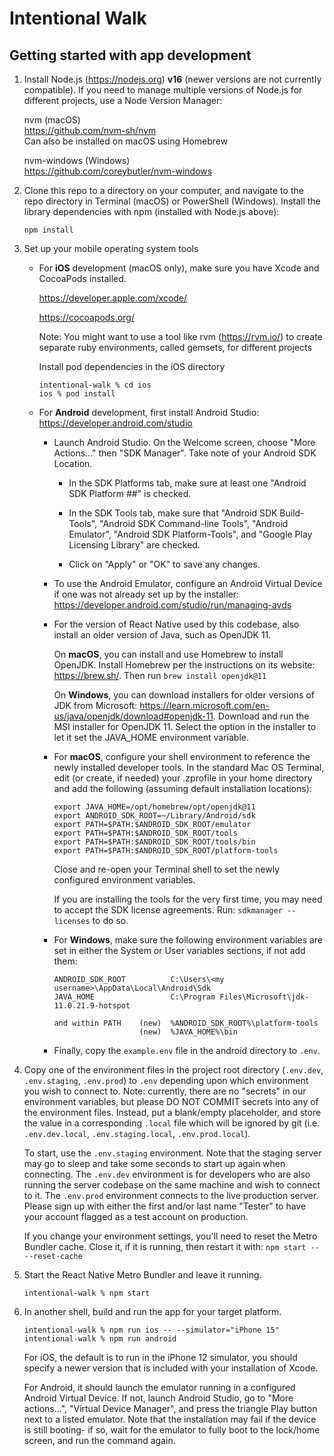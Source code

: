 # Intentional Walk

## Getting started with app development

1. Install Node.js (https://nodejs.org) **v16** (newer versions are not currently compatible). If you need to manage multiple versions of Node.js for different projects, use a Node Version Manager:

   nvm (macOS)  
   https://github.com/nvm-sh/nvm  
   Can also be installed on macOS using Homebrew
   
   nvm-windows (Windows)  
   https://github.com/coreybutler/nvm-windows

2. Clone this repo to a directory on your computer, and navigate to the repo directory in Terminal (macOS) or PowerShell (Windows). Install the library dependencies with npm (installed with Node.js above):
   
   ```
   npm install
   ```

3. Set up your mobile operating system tools

   - For **iOS** development (macOS only), make sure you have Xcode and CocoaPods installed.

      https://developer.apple.com/xcode/

      https://cocoapods.org/

      Note: You might want to use a tool like rvm (https://rvm.io/) to
      create separate ruby environments, called gemsets, for different projects

      Install pod dependencies in the iOS directory
      ```
      intentional-walk % cd ios
      ios % pod install
      ```

   - For **Android** development, first install Android Studio: https://developer.android.com/studio

      - Launch Android Studio. On the Welcome screen, choose "More Actions..." then "SDK Manager". Take note of your Android SDK Location.

        - In the SDK Platforms tab, make sure at least one "Android SDK Platform ##" is checked.

        - In the SDK Tools tab, make sure that "Android SDK Build-Tools", "Android SDK Command-line Tools", "Android Emulator", "Android SDK Platform-Tools", and "Google Play Licensing Library" are checked.

        - Click on "Apply" or "OK" to save any changes.

      - To use the Android Emulator, configure an Android Virtual Device if one was not already set up
      by the installer: https://developer.android.com/studio/run/managing-avds

      - For the version of React Native used by this codebase, also install an older version
        of Java, such as OpenJDK 11.

        On **macOS**, you can install and use Homebrew to install OpenJDK. Install Homebrew per the instructions on its website: https://brew.sh/. Then run `brew install openjdk@11`

        On **Windows**, you can download installers for older versions of JDK from Microsoft:
        https://learn.microsoft.com/en-us/java/openjdk/download#openjdk-11. Download and run
        the MSI installer for OpenJDK 11. Select the option in the installer to let it set
        the JAVA_HOME environment variable.

      - For **macOS**, configure your shell environment to reference the newly installed
         developer tools. In the standard Mac OS Terminal, edit (or create, if needed)
         your .zprofile in your home directory and add the following (assuming
         default installation locations):

         ```
         export JAVA_HOME=/opt/homebrew/opt/openjdk@11
         export ANDROID_SDK_ROOT=~/Library/Android/sdk
         export PATH=$PATH:$ANDROID_SDK_ROOT/emulator
         export PATH=$PATH:$ANDROID_SDK_ROOT/tools
         export PATH=$PATH:$ANDROID_SDK_ROOT/tools/bin
         export PATH=$PATH:$ANDROID_SDK_ROOT/platform-tools
         ```

         Close and re-open your Terminal shell to set the newly configured environment variables.

         If you are installing the tools for the very first time, you may need to
         accept the SDK license agreements. Run: ```sdkmanager --licenses```
         to do so.

      - For **Windows**, make sure the following environment variables are set in either the System or User variables sections, if not add them:

         ```
         ANDROID_SDK_ROOT          C:\Users\<my username>\AppData\Local\Android\Sdk
         JAVA_HOME                 C:\Program Files\Microsoft\jdk-11.0.21.9-hotspot

         and within PATH    (new)  %ANDROID_SDK_ROOT%\platform-tools
                            (new)  %JAVA_HOME%\bin
         ```

      - Finally, copy the `example.env` file in the android directory to `.env`.

4. Copy one of the environment files in the project root directory (`.env.dev`, `.env.staging`, `.env.prod`) to `.env` depending upon which environment you wish to connect to. Note: currently, there are no "secrets" in our environment variables, but please DO NOT COMMIT secrets into any of the environment files. Instead, put a blank/empty placeholder, and store the value in a corresponding `.local` file which will be ignored by git (i.e. `.env.dev.local`, `.env.staging.local`, `.env.prod.local`).

   To start, use the `.env.staging` environment. Note that the staging server may go to sleep and take
   some seconds to start up again when connecting. The `.env.dev` environment is for developers who
   are also running the server codebase on the same machine and wish to connect to it. The
   `.env.prod` environment connects to the live production server. Please sign up with either the
   first and/or last name "Tester" to have your account flagged as a test account on production.

   If you change your environment settings, you'll need to reset the Metro Bundler cache. Close it, if
   it is running, then restart it with: `npm start -- --reset-cache`

5. Start the React Native Metro Bundler and leave it running.
   ```
   intentional-walk % npm start
   ```

6. In another shell, build and run the app for your target platform.

   ```
   intentional-walk % npm run ios -- --simulator="iPhone 15"
   intentional-walk % npm run android
   ```

   For iOS, the default is to run in the iPhone 12 simulator, you should specify a newer version that is included with your installation of Xcode. 

   For Android, it should launch the emulator running in a configured Android Virtual Device. If not,
   launch Android Studio, go to "More actions...", "Virtual Device Manager", and press the triangle
   Play button next to a listed emulator. Note that the installation may fail if the device is still booting- if so, wait for the emulator to fully boot to the lock/home screen, and run the command again.
